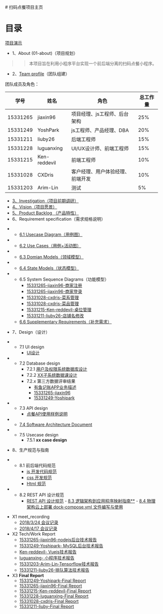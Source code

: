 ﻿﻿# 扫码点餐项目主页
# [](#TOC)目录



[项目演示](./UI/gif.md)


* 1、About (01-about)（项目规划）
>> 本项目旨在利用小程序平台实现一个前后端分离的扫码点餐小程序。
* 2、[Team profile](02-team-profile)（团队组建）

团队成员及角色：

| 学号     | 姓名         | 角色                             | 总工作量 |
| -------- | ------------ | -------------------------------- | -------- |
| 15331265 | jiaxin96     | 项目经理、js工程师、后台架构     | 25%    |
| 15331249 | YoshPark     | js工程师、产品经理、DBA          | 20%    |
| 15331211 | liuby26      | 后端工程师                       | 15%      |
| 15331228 | luguanxing   | UI/UX设计师、前端工程师          | 15%      |
| 15331215 | Ken-reddevil | 前端工程师                       | 10%      |
| 15331028 | CXDris       | 客户经理、用户体验经理、前端开发 | 10%      |
| 15331203 | Arim-Lin     | 测试                             | 5%       |

* [3、Investigation（项目前期调研）](https://github.com/GiveMeFive-SYSU/Dashboard/tree/master/doc/Investigation/调研报告.pdf)
* [4、Vision（项目愿景）](https://github.com/GiveMeFive-SYSU/Dashboard/tree/master/doc/Vision/项目愿景.pdf)
* [5、Product Backlog （产品特性）](https://github.com/GiveMeFive-SYSU/Dashboard/tree/master/doc/Feature/产品特性.pdf)
* 6、Requirement specification（需求规格说明）
-   - [ 6.1 Usecase Diagram（用例图）](https://github.com/GiveMeFive-SYSU/Dashboard/tree/master/doc/use_case_diagram/readme.md)
-   - [ 6.2 Use Cases（用例+活动图）](https://github.com/GiveMeFive-SYSU/Dashboard/tree/master/doc/use_case/readme.md)
-   - [ 6.3 Domian Models（领域模型）](https://github.com/GiveMeFive-SYSU/Dashboard/tree/master/doc/models/Domian%20Model.png)
-   - [ 6.4 State Models（状态模型）](https://github.com/GiveMeFive-SYSU/Dashboard/tree/master/doc/models/State%20Model.png)
-   - 6.5 System Sequence Diagrams（功能模型）
        - [15331265-jiaxin96-商家注册](https://github.com/GiveMeFive-SYSU/Dashboard/tree/master/doc/system_sequence_diagram/register.png)
        - [15331265-jiaxin96-商家登录](https://github.com/GiveMeFive-SYSU/Dashboard/tree/master/doc/system_sequence_diagram/login.png)
        - [15331028-cxdris-菜系管理](https://github.com/GiveMeFive-SYSU/Dashboard/tree/master/doc/system_sequence_diagram/Cuisine_Management.png)
        - [15331028-cxdris-菜品管理](https://github.com/GiveMeFive-SYSU/Dashboard/tree/master/doc/system_sequence_diagram/Dish_Management.png)
        - [15331215-Ken-reddevil-桌位管理](https://github.com/GiveMeFive-SYSU/Dashboard/tree/master/doc/system_sequence_diagram/table_management.png)
        - [15331211-liuby26-店铺名修改](https://github.com/GiveMeFive-SYSU/Dashboard/tree/master/doc/15331211-liuby26-更改店铺名.png)
    - [6.6 Supplementary Requirements（补充需求）](https://github.com/GiveMeFive-SYSU/Dashboard/tree/master/doc/supplementary_requirements/readme.md)
* 7、Design（设计）
-    - 7.1 UI design
        - [UI设计](./UI/UI.pdf)
-    - 7.2 Database design
        - 7.2.1 [用户及权限系统数据库设计](https://github.com/GiveMeFive-SYSU/Dashboard/tree/master/doc/Database_design.png)
        - 7.2.2 [XX子系统数据课设计](https://github.com/GiveMeFive-SYSU/Dashboard/tree/master/doc/Database_design.sql)
        - 7.2.x 第三方数据评审结果
            - [有鱼记账APP业务描述](./doc/ModelingPractice/XX1-有鱼记账APP业务描述.pdf)
            - [15331265-jiaxin96](https://github.com/GiveMeFive-SYSU/Dashboard/tree/master/doc/midTest/rjx.pdf)
            - [15331249-Yoshipark](https://github.com/GiveMeFive-SYSU/Dashboard/tree/master/doc/midTest/pyx.pdf)
-    - 7.3 API design
        - [点餐API使用样例说明](https://github.com/GiveMeFive-SYSU/xiaoerBackEnd/blob/master/doc/API.pdf)
-    - [7.4 Software Architecture Document](https://github.com/GiveMeFive-SYSU/Dashboard/tree/master/doc/软件架构文档.pdf)
-    - 7.5 Usecase design
         - 7.5.1 **xx case design**
* 8、生产规范与指南
-    - 8.1 前后端代码规范
        - [js 开发代码规范](./doc/codingDoc/readme.md)
        - [css 开发规范](http://www.css88.com/archives/5505)
        - [Html 规范](http://www.css88.com/archives/5364)
-    - 8.2 REST API 设计规范
        - [REST API 设计规范](http://jiaxin.online/2018/04/14/nodejs%E5%AD%A6%E4%B9%A01/)
    - [8.3 逻辑架构到应用程序映射指南**](./arch/逻辑架构到应用程序映射指南.pdf)
    - [8.4 物理架构云上部署 dock-compose.yml 文件编写与使用](./arch/docker-compose.md)
* X1 meet_recording
    - [2018/3/24 会议记录](https://github.com/GiveMeFive-SYSU/Dashboard/tree/master/meet_recording/2018-3-24.md)
    - [2018/4/17 会议记录](https://github.com/GiveMeFive-SYSU/Dashboard/tree/master/meet_recording/2018-4-17.md)
* X2 Tech/Work Report
    - [15331265-jiaxin96-nodejs后台技术报告](http://jiaxin.online/2018/04/14/nodejs%E5%AD%A6%E4%B9%A01/)
    - [15331249-Yoshipark- MySQL后台技术报告](https://blog.csdn.net/qq_33268231/article/details/79941607)
    - [Ken-reddevil- Vuejs技术报告](https://blog.csdn.net/weixin_39629939/article/details/79949049)
    - [luguanxing- 小程序技术报告](http://luguanxing.online:8080/blog/blogtype/%E5%B0%8F%E7%A8%8B%E5%BA%8F.html)
    - [15331203-Arim-Lin-Tensorflow技术报告](https://blog.csdn.net/qq_40143611/article/details/79964127)
    - [15331211-liuby26-排队算法技术报告](https://blog.csdn.net/qq_33575106/article/details/80904871)
* X3 **Final Report**
    - [15331249-Yoshipark-Final Report](https://github.com/GiveMeFive-SYSU/Dashboard/tree/master/FinalProject/15331249_FinalReport.pdf)
    - [15331265-jiaxin96-Final Report](./FinalProject/15331265.pdf)
    - [15331215-Ken-reddevil-Final Report](https://github.com/GiveMeFive-SYSU/Dashboard/tree/master/FinalProject/15331215_FinalReport.pdf)
    - [15331228-luguanxing-Final Report](https://github.com/GiveMeFive-SYSU/Dashboard/tree/master/FinalProject/15331228_FinalReport.pdf)
    - [15331028-cxdris-Final Report](https://github.com/GiveMeFive-SYSU/Dashboard/tree/master/FinalProject/15331028_FinalReport.pdf)
    - [15331211-liuby-Final Report](https://github.com/GiveMeFive-SYSU/Dashboard/tree/master/FinalProject/15331211_FinalReport.pdf)

